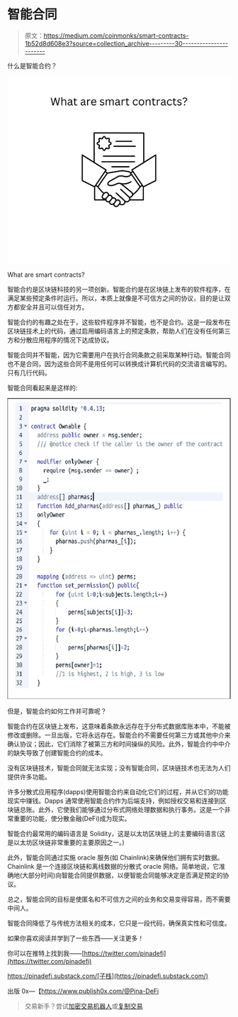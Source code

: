 # 智能合同

> 原文：<https://medium.com/coinmonks/smart-contracts-1b52d8d608e3?source=collection_archive---------30----------------------->

什么是智能合约？

![](img/9b04d763d4d8174d8b75718f8bf09dca.png)

What are smart contracts?

智能合约是区块链科技的另一项创新。智能合约是在区块链上发布的软件程序，在满足某些预定条件时运行。所以，本质上就像是不可信方之间的协议，目的是让双方都安全并且可以信任对方。

智能合约的有趣之处在于，这些软件程序并不智能，也不是合约。这是一段发布在区块链技术上的代码，通过启用编码语言上的预定条款，帮助人们在没有任何第三方和分散应用程序的情况下达成协议。

智能合同并不智能，因为它需要用户在执行合同条款之前采取某种行动。智能合同也不是合同，因为这些合同不是用任何可以转换成计算机代码的交流语言编写的。只有几行代码。

智能合同看起来是这样的:

![](img/75ed0e90fd51c0103d9c1c7ebc7db594.png)

但是，智能合约如何工作并可靠呢？

智能合约在区块链上发布，这意味着条款永远存在于分布式数据库账本中，不能被修改或删除。一旦出版，它将永远存在。智能合约不需要任何第三方或其他中介来确认协议；因此，它们消除了被第三方和时间操纵的风险。此外，智能合约中中介的缺失导致了创建智能合约的成本。

没有区块链技术，智能合同就无法实现；没有智能合同，区块链技术也无法为人们提供许多功能。

许多分散式应用程序(dapps)使用智能合约来自动化它们的过程，并从它们的功能现实中赚钱。Dapps 通常使用智能合约作为后端支持，例如授权交易和连接到区块链总账。此外，它使我们能够通过分布式网络处理数据和执行事务。这是一个非常重要的功能，使分散金融(DeFi)成为现实。

智能合约最常用的编码语言是 Solidity，这是以太坊区块链上的主要编码语言(这是以太坊区块链非常重要的主要原因之一。)

此外，智能合同通过实施 oracle 服务(如 Chainlink)来确保他们拥有实时数据。Chainlink 是一个连接区块链和离线数据的分散式 oracle 网络。简单地说，它准确地(大部分时间)向智能合同提供数据，以便智能合同能够决定是否满足预定的协议。

总之，智能合同的目标是使匿名和不可信方之间的业务和交易变得容易，而不需要中间人。

智能合同降低了与传统方法相关的成本，它只是一段代码，确保真实性和可信度。

如果你喜欢阅读并学到了一些东西——关注更多！

你可以在推特上找到我——[https://twitter.com/pinadefi](https://twitter.com/pinadefi)

https://pinadefi.substack.com/[子栈](https://pinadefi.substack.com/)

出版 0x—【https://www.publish0x.com/@Pina-DeFi 

> 交易新手？尝试[加密交易机器人](/coinmonks/crypto-trading-bot-c2ffce8acb2a)或[复制交易](/coinmonks/top-10-crypto-copy-trading-platforms-for-beginners-d0c37c7d698c)